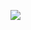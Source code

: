 <a href="https://codeclimate.com/github/Zhlznk/frontend-project-lvl1/maintainability"><img src="https://api.codeclimate.com/v1/badges/0ba060bd47cf967d5193/maintainability" /></a>